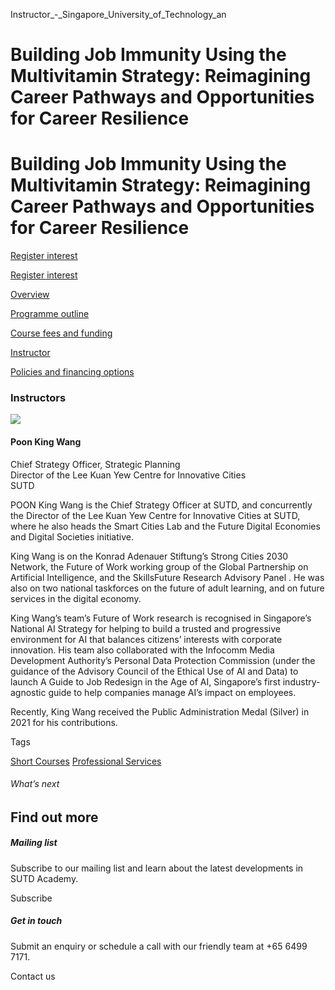 Instructor_-_Singapore_University_of_Technology_an



Building Job Immunity Using the Multivitamin Strategy: Reimagining Career Pathways and Opportunities for Career Resilience
==========================================================================================================================

Building Job Immunity Using the Multivitamin Strategy: Reimagining Career Pathways and Opportunities for Career Resilience
==========================================================================================================================

[Register interest](/admissions/academy/short-courses/short-courses-register-your-interest/?coursename=building-job-immunity-using-multivitamin-strategy)

[Register interest](/admissions/academy/short-courses/short-courses-register-your-interest/?coursename=building-job-immunity-using-multivitamin-strategy)

[Overview](/course/building-job-immunity-using-the-multivitamin-strategy/#tabs)

[Programme outline](/course/building-job-immunity-using-the-multivitamin-strategy/programme-outline/#tabs)

[Course fees and funding](/course/building-job-immunity-using-the-multivitamin-strategy/course-fees-and-funding/#tabs)

[Instructor](/course/building-job-immunity-using-the-multivitamin-strategy/instructor/#tabs)

[Policies and financing options](/course/building-job-immunity-using-the-multivitamin-strategy/policies-and-financing-options/#tabs)

### Instructors

![](https://www.sutd.edu.sg/wp-content/uploads/2024/12/Mgt-Team_poon_king_wang2_9896948.jpg?w=90)

#### **Poon King Wang**

Chief Strategy Officer, Strategic Planning  
Director of the Lee Kuan Yew Centre for Innovative Cities  
SUTD

POON King Wang is the Chief Strategy Officer at SUTD, and concurrently the Director of the Lee Kuan Yew Centre for Innovative Cities at SUTD, where he also heads the Smart Cities Lab and the Future Digital Economies and Digital Societies initiative.

King Wang is on the Konrad Adenauer Stiftung’s Strong Cities 2030 Network, the Future of Work working group of the Global Partnership on Artificial Intelligence, and the SkillsFuture Research Advisory Panel . He was also on two national taskforces on the future of adult learning, and on future services in the digital economy.

King Wang’s team’s Future of Work research is recognised in Singapore’s National AI Strategy for helping to build a trusted and progressive environment for AI that balances citizens’ interests with corporate innovation. His team also collaborated with the Infocomm Media Development Authority’s Personal Data Protection Commission (under the guidance of the Advisory Council of the Ethical Use of AI and Data) to launch A Guide to Job Redesign in the Age of AI, Singapore’s first industry-agnostic guide to help companies manage AI’s impact on employees.

Recently, King Wang received the Public Administration Medal (Silver) in 2021 for his contributions.

Tags

[Short Courses](/admissions/academy/courses-and-modules/?academy-type-course=780)
[Professional Services](/admissions/academy/courses-and-modules/?discipline=931)

###### What’s next

Find out more
-------------

##### Mailing list

Subscribe to our mailing list and learn about the latest developments in SUTD Academy.

Subscribe

##### Get in touch

Submit an enquiry or schedule a call with our friendly team at +65 6499 7171.

Contact us

